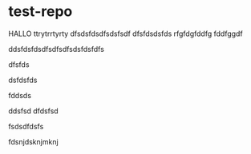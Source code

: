 # test-repo

HALLO
ttrytrrtyrty
dfsdsfdsdfsdsfsdf
dfsfdsdsfds
rfgfdgfddfg
fddfggdf


ddsfdsfdsdfsdfsdfsdsfdsfdfs

dfsfds


dsfdsfds


fddsds

ddsfsd
dfdsfsd


fsdsdfdsfs


fdsnjdsknjmknj
